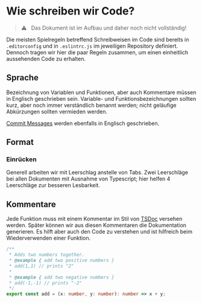 # Wie schreiben wir Code?

> :warning: &nbsp; Das Dokument ist im Aufbau und daher noch nicht vollständig!

Die meisten Spielregeln betreffend Schreibweisen im Code sind bereits in `.editorconfig` und in `.eslintrc.js` im jeweiligen Repository definiert. Dennoch tragen wir hier die paar Regeln zusammen, um einen einheitlich aussehenden Code zu erhalten.

## Sprache

Bezeichnung von Variablen und Funktionen, aber auch Kommentare müssen in Englisch geschrieben sein. Variable- und Funktionsbezeichnungen sollten kurz, aber noch immer verständlich benannt werden; nicht geläufige Abkürzungen sollten vermieden werden.

[Commit Messages](../git/#commits) werden ebenfalls in Englisch geschrieben.

## Format

### Einrücken

Generell arbeiten wir mit Leerschlag anstelle von Tabs. Zwei Leerschläge bei allen Dokumenten mit Ausnahme von Typescript; hier helfen 4 Leerschläge zur besseren Lesbarkeit.

## Kommentare

Jede Funktion muss mit einem Kommentar im Stil von [TSDoc](https://tsdoc.org/) versehen werden. Später können wir aus diesen Kommentaren die Dokumentation generieren. Es hilft aber auch den Code zu verstehen und ist hilfreich beim Wiederverwenden einer Funktion.

```typescript
/**
 * Adds two numbers together.  
 * @example { add two positive numbers }
 * add(1,1) // prints "2"
 * 
 * @example { add two negative numbers }
 * add(-1,-1) // prints "-2"
 */ 
export const add = (x: number, y: number): number => x + y;
```

<!-- ## File-Struktur -->
